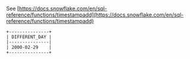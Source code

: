 See [https://docs.snowflake.com/en/sql-reference/functions/timestampadd](https://docs.snowflake.com/en/sql-reference/functions/timestampadd)
```
+---------------+
| DIFFERENT_DAY |
|---------------|
| 2000-02-29    |
+---------------+
```
